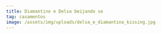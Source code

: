 ```yaml
---
title: Diamantino e Delsa beijando se
tag: casamentos
image: /assets/img/uploads/delsa_e_diamantino_kissing.jpg
---
```


